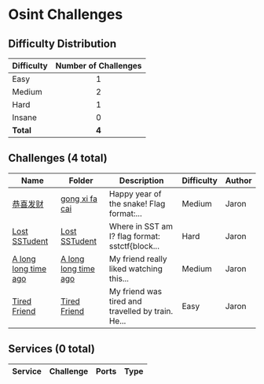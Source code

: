 # Osint Challenges

## Difficulty Distribution
| Difficulty | Number of Challenges |
|------------|:--------------------:|
| Easy | 1 |
| Medium | 2 |
| Hard | 1 |
| Insane | 0 |
| **Total** | **4** |

## Challenges (4 total)
| Name | Folder | Description | Difficulty | Author |
|------|--------|-------------|------------|--------|
| [恭喜发财](<./gong xi fa cai>) | [gong xi fa cai](<./gong xi fa cai>) | Happy year of the snake! Flag format:... | Medium | Jaron |
| [Lost SSTudent](<./Lost SSTudent>) | [Lost SSTudent](<./Lost SSTudent>) | Where in SST am I? flag format: sstctf{block... | Hard | Jaron |
| [A long long time ago](<./A long long time ago>) | [A long long time ago](<./A long long time ago>) | My friend really liked watching this... | Medium | Jaron |
| [Tired Friend](<./Tired Friend>) | [Tired Friend](<./Tired Friend>) | My friend was tired and travelled by train. He... | Easy | Jaron |

## Services (0 total)
| Service | Challenge | Ports | Type |
|---------|-----------|-------|------|

